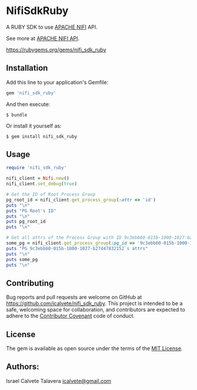 # NifiSdkRuby

A RUBY SDK to use [APACHE NIFI](https://nifi.apache.org/) API.

See more at [APACHE NIFI API](https://nifi.apache.org/docs/nifi-docs/rest-api/index.html).

https://rubygems.org/gems/nifi_sdk_ruby

## Installation

Add this line to your application's Gemfile:

```ruby
gem 'nifi_sdk_ruby'
```

And then execute:

    $ bundle

Or install it yourself as:

    $ gem install nifi_sdk_ruby

## Usage


```ruby
require 'nifi_sdk_ruby'

nifi_client = Nifi.new()
nifi_client.set_debug(true)

# Get the ID of Root Process Group
pg_root_id = nifi_client.get_process_group(:attr => 'id')
puts "\n"
puts "PG Root's ID"
puts "\n"
puts pg_root_id
puts "\n"

# Get all attrs of the Process Group with ID 9c3ebb60-015b-1000-1027-b27d47832152 (PG Root's child)
some_pg = nifi_client.get_process_group(:pg_id => '9c3ebb60-015b-1000-1027-b27d47832152')
puts "PG 9c3ebb60-015b-1000-1027-b27d47832152`s attrs"
puts "\n"
puts some_pg
puts "\n"

```

## Contributing

Bug reports and pull requests are welcome on GitHub at https://github.com/icalvete/nifi_sdk_ruby. This project is intended to be a safe, welcoming space for collaboration, and contributors are expected to adhere to the [Contributor Covenant](http://contributor-covenant.org) code of conduct.


## License

The gem is available as open source under the terms of the [MIT License](http://opensource.org/licenses/MIT).

## Authors:

Israel Calvete Talavera <icalvete@gmail.com>
